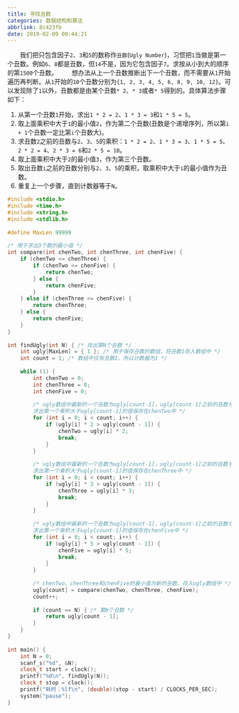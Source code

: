 ```yaml
---
title: 寻找丑数
categories: 数据结构和算法
abbrlink: 8c423fb
date: 2019-02-09 00:44:21
---
```

&emsp;&emsp;我们把只包含因子`2`、`3`和`5`的数称作`丑数`(`Ugly Number`)，习惯把`1`当做是第一个丑数。例如`6`、`8`都是丑数，但`14`不是，因为它包含因子`7`。求按从小到大的顺序的第`1500`个丑数。<!--more-->
&emsp;&emsp;想办法从上一个丑数推断出下一个丑数，而不需要从`1`开始遍历再判断。从`1`开始的`10`个丑数分别为`{1, 2, 3, 4, 5, 6, 8, 9, 10, 12}`。可以发现除了`1`以外，丑数都是由某个丑数`* 2`、`* 3`或者`* 5`得到的。具体算法步骤如下：

1. 从第一个丑数`1`开始，求出`1 * 2 = 2`、`1 * 3 = 3`和`1 * 5 = 5`。
2. 取上面乘积中大于`1`的最小值`2`，作为第二个丑数(丑数是个递增序列，所以第`i + 1`个丑数一定比第`i`个丑数大)。
3. 求丑数`2`之前的丑数与`2`、`3`、`5`的乘积：`1 * 2 = 2`、`1 * 3 = 3`、`1 * 5 = 5`、`2 * 2 = 4`、`2 * 3 = 6`和`2 * 5 = 10`。
4. 取上面乘积中大于`2`的最小值`3`，作为第三个丑数。
5. 取出丑数`i`之前的丑数分别与`2`、`3`、`5`的乘积，取乘积中大于`i`的最小值作为丑数。
6. 重复上一个步骤，直到计数器等于`N`。

``` cpp
#include <stdio.h>
#include <time.h>
#include <string.h>
#include <stdlib.h>
​
#define MaxLen 99999
​
/* 用于求出3个数的最小值 */
int compare(int chenTwo, int chenThree, int chenFive) {
    if (chenTwo <= chenThree) {
        if (chenTwo <= chenFive) {
            return chenTwo;
        } else {
            return chenFive;
        }
    } else if (chenThree <= chenFive) {
        return chenThree;
    } else {
        return chenFive;
    }
}
​
int findUgly(int N) { /* 找出第N个丑数 */
    int ugly[MaxLen] = { 1 }; /* 用于保存丑数的数组，将丑数1存入数组中 */
    int count = 1; /* 数组中仅有丑数1，所以计数器为1 */
​
    while (1) {
        int chenTwo = 0;
        int chenThree = 0;
        int chenFive = 0;
​
        /* ugly数组中最新的一个丑数为ugly[count-1]，ugly[count-1]之前的丑数与2相乘，
        求出第一个乘积大于ugly[count-1]的值保存在chenTwo中 */
        for (int i = 0; i < count; i++) {
            if (ugly[i] * 2 > ugly[count - 1]) {
                chenTwo = ugly[i] * 2;
                break;
            }
        }
​
        /* ugly数组中最新的一个丑数为ugly[count-1]，ugly[count-1]之前的丑数与3相乘，
        求出第一个乘积大于ugly[count-1]的值保存在chenThree中 */
        for (int i = 0; i < count; i++) {
            if (ugly[i] * 3 > ugly[count - 1]) {
                chenThree = ugly[i] * 3;
                break;
            }
        }
​
        /* ugly数组中最新的一个丑数为ugly[count-1]，ugly[count-1]之前的丑数与5相乘，
        求出第一个乘积大于ugly[count-1]的值保存在chenFive中 */
        for (int i = 0; i < count; i++) {
            if (ugly[i] * 5 > ugly[count - 1]) {
                chenFive = ugly[i] * 5;
                break;
            }
        }
​
        /* chenTwo、chenThree和chenFive的最小值为新的丑数，存入ugly数组中 */
        ugly[count] = compare(chenTwo, chenThree, chenFive);
        count++;
​
        if (count == N) { /* 第N个丑数 */
            return ugly[count - 1];
        }
    }
}
​
int main() {
    int N = 0;
    scanf_s("%d", &N);
    clock_t start = clock();
    printf("%d\n", findUgly(N));
    clock_t stop = clock();
    printf("耗时：%lf\n", (double)(stop - start) / CLOCKS_PER_SEC);
    system("pause");
}
```